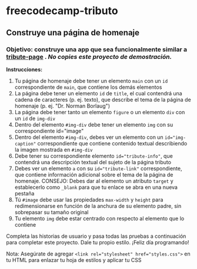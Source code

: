 # freecodecamp-tributo

## Construye una página de homenaje
### Objetivo: construye una app que sea funcionalmente similar a [tribute-page](https://tribute-page.freecodecamp.rocks) . *No copies este proyecto de demostración.*

**Instrucciones:**

1. Tu página de homenaje debe tener un elemento `main` con un `id` correspondiente de `main`, que contiene los demás elementos
2. La página debe tener un elemento `id` de `title`, el cual contendrá una cadena de caracteres (p. ej. texto), que describe el tema de la página de homenaje (p. ej. "Dr. Norman Borlaug")
3. La página debe tener tanto un elemento `figure` o un elemento `div` con un `id` de `img-div`
4. Dentro del elemento `#img-div` debe tener un elemento `img` con su correspondiente id="image"
5. Dentro del elemento `#img-div`, debes ver un elemento con un `id="img-caption"` correspondiente que contiene contenido textual describiendo la imagen mostrada en `#img-div`
6. Debe tener su correspondiente elemento `id="tribute-info"`, que contendrá una descripción textual del sujeto de la página tributo
7. Debes ver un elemento `a` con su `id="tribute-link"` correspondiente, que contiene información adicional sobre el tema de la página de homenaje. CONSEJO: Debes dar al elemento un atributo `target` y establecerlo como `_blank` para que tu enlace se abra en una nueva pestaña
8. Tú `#image` debe usar las propiedades `max-width` y `height` para redimensionarse en función de la anchura de su elemento padre, sin sobrepasar su tamaño original
9. Tu elemento `img` debe estar centrado con respecto al elemento que lo contiene

Completa las historias de usuario y pasa todas las pruebas a continuación para completar este proyecto. Dale tu propio estilo. ¡Feliz día programando!

Nota: Asegúrate de agregar `<link rel="stylesheet" href="styles.css">` en tu HTML para enlazar tu hoja de estilos y aplicar tu CSS